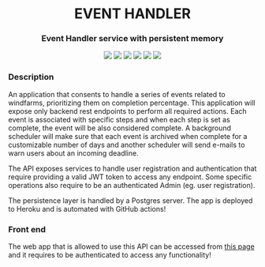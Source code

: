 <h1 align="center">EVENT HANDLER</h1>
<h3 align="center">Event Handler service with persistent memory</h3>

<p align="center" >
  <img src="https://img.shields.io/badge/Java-EE383D?style=for-the-badge&logo=openjdk&logoColor=white" />
  <img src="https://img.shields.io/badge/Spring-6DB33F?style=for-the-badge&logo=spring&logoColor=white" />
  <img src="https://img.shields.io/badge/Spring_Security-6DB33F?style=for-the-badge&logo=Spring-Security&logoColor=white" />
  <img src="https://img.shields.io/badge/Heroku-430098?style=for-the-badge&logo=heroku&logoColor=white" />
  <img src="https://img.shields.io/badge/PostgreSQL-316192?style=for-the-badge&logo=postgresql&logoColor=white" />
  <img src="https://img.shields.io/badge/GitHub_Actions-2088FF?style=for-the-badge&logo=github-actions&logoColor=white"/>
</p>

### Description
An application that consents to handle a series of events related to windfarms, prioritizing them on completion percentage. This application will expose only backend rest endpoints to perform all required actions. Each event is associated with specific steps and when each step is set as complete, the event will be also considered complete.
A background scheduler will make sure that each event is archived when complete for a customizable number of days and another scheduler will send e-mails to warn users about an incoming deadline.

The API exposes services to handle user registration and authentication that require providing a valid JWT token to access any endpoint. Some specific operations also require to be an authenticated Admin (eg. user registration).

The persistence layer is handled by a Postgres server. The app is deployed to Heroku and is automated with GitHub actions!

### Front end
The web app that is allowed to use this API can be accessed from <a href="https://simone-lungarella.github.io/winforce/"> this page </a> and it requires to be authenticated to access any functionality!
